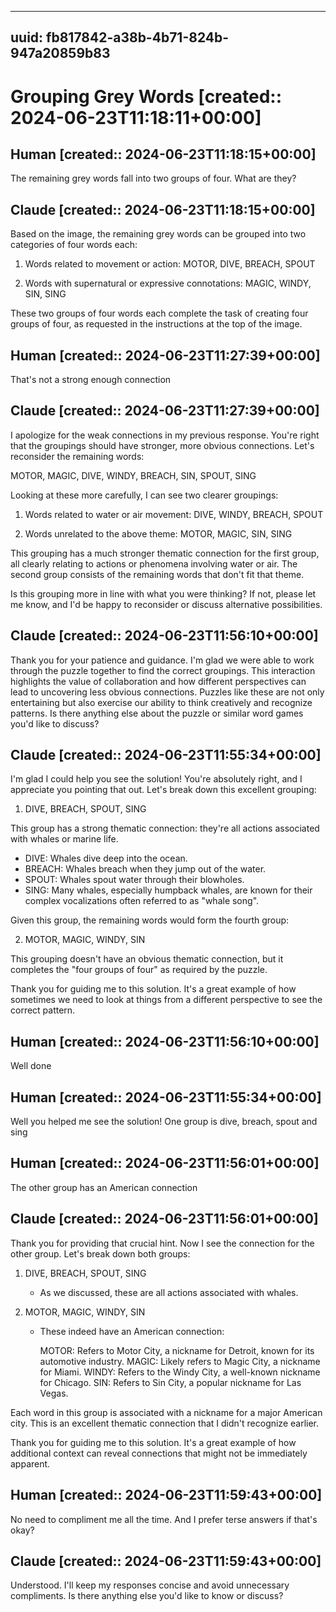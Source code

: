 <!-- Contents of chats/claude/2024/06/2024-06-23-grouping-grey-words.md -->
---
uuid: fb817842-a38b-4b71-824b-947a20859b83
---

# Grouping Grey Words [created:: 2024-06-23T11:18:11+00:00]

## Human [created:: 2024-06-23T11:18:15+00:00]

The remaining grey words fall into two groups of four. What are they?

## Claude [created:: 2024-06-23T11:18:15+00:00]

Based on the image, the remaining grey words can be grouped into two categories
of four words each:

1. Words related to movement or action: MOTOR, DIVE, BREACH, SPOUT

2. Words with supernatural or expressive connotations: MAGIC, WINDY, SIN, SING

These two groups of four words each complete the task of creating four groups of
four, as requested in the instructions at the top of the image.

## Human [created:: 2024-06-23T11:27:39+00:00]

That's not a strong enough connection

## Claude [created:: 2024-06-23T11:27:39+00:00]

I apologize for the weak connections in my previous response. You're right that
the groupings should have stronger, more obvious connections. Let's reconsider
the remaining words:

MOTOR, MAGIC, DIVE, WINDY, BREACH, SIN, SPOUT, SING

Looking at these more carefully, I can see two clearer groupings:

1. Words related to water or air movement: DIVE, WINDY, BREACH, SPOUT

2. Words unrelated to the above theme: MOTOR, MAGIC, SIN, SING

This grouping has a much stronger thematic connection for the first group, all
clearly relating to actions or phenomena involving water or air. The second
group consists of the remaining words that don't fit that theme.

Is this grouping more in line with what you were thinking? If not, please let me
know, and I'd be happy to reconsider or discuss alternative possibilities.

## Claude [created:: 2024-06-23T11:56:10+00:00]

Thank you for your patience and guidance. I'm glad we were able to work through
the puzzle together to find the correct groupings. This interaction highlights
the value of collaboration and how different perspectives can lead to uncovering
less obvious connections. Puzzles like these are not only entertaining but also
exercise our ability to think creatively and recognize patterns. Is there
anything else about the puzzle or similar word games you'd like to discuss?

## Claude [created:: 2024-06-23T11:55:34+00:00]

I'm glad I could help you see the solution! You're absolutely right, and I
appreciate you pointing that out. Let's break down this excellent grouping:

1. DIVE, BREACH, SPOUT, SING

This group has a strong thematic connection: they're all actions associated with
whales or marine life.

- DIVE: Whales dive deep into the ocean.
- BREACH: Whales breach when they jump out of the water.
- SPOUT: Whales spout water through their blowholes.
- SING: Many whales, especially humpback whales, are known for their complex
  vocalizations often referred to as "whale song".

Given this group, the remaining words would form the fourth group:

2. MOTOR, MAGIC, WINDY, SIN

This grouping doesn't have an obvious thematic connection, but it completes the
"four groups of four" as required by the puzzle.

Thank you for guiding me to this solution. It's a great example of how sometimes
we need to look at things from a different perspective to see the correct
pattern.

## Human [created:: 2024-06-23T11:56:10+00:00]

Well done

## Human [created:: 2024-06-23T11:55:34+00:00]

Well you helped me see the solution! One group is dive, breach, spout and sing

## Human [created:: 2024-06-23T11:56:01+00:00]

The other group has an American connection

## Claude [created:: 2024-06-23T11:56:01+00:00]

Thank you for providing that crucial hint. Now I see the connection for the
other group. Let's break down both groups:

1. DIVE, BREACH, SPOUT, SING

   - As we discussed, these are all actions associated with whales.

2. MOTOR, MAGIC, WINDY, SIN

   - These indeed have an American connection:

     MOTOR: Refers to Motor City, a nickname for Detroit, known for its
     automotive industry. MAGIC: Likely refers to Magic City, a nickname for
     Miami. WINDY: Refers to the Windy City, a well-known nickname for Chicago.
     SIN: Refers to Sin City, a popular nickname for Las Vegas.

Each word in this group is associated with a nickname for a major American city.
This is an excellent thematic connection that I didn't recognize earlier.

Thank you for guiding me to this solution. It's a great example of how
additional context can reveal connections that might not be immediately
apparent.

## Human [created:: 2024-06-23T11:59:43+00:00]

No need to compliment me all the time. And I prefer terse answers if that's
okay?

## Claude [created:: 2024-06-23T11:59:43+00:00]

Understood. I'll keep my responses concise and avoid unnecessary compliments. Is
there anything else you'd like to know or discuss?

